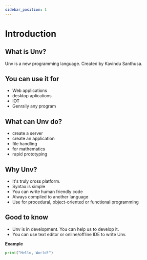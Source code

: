 ```yaml
---
sidebar_position: 1
---
```

# Introduction
## What is Unv?
Unv is a new programming language. Created by Kavindu Santhusa.

## You can use it for

- Web applications
- desktop aplications
- IOT
- Genrally any program

## What can Unv do?
- create a server
- create an application
- file handling
- for mathematics
- rapid prototyping

## Why Unv?

- It's truly cross platform.
- Syntax is simple
- You can write human friendly code
- Always compiled to another language
- Use for procedural, object-oriented or functional programming

## Good to know

- Unv is in development. You can help us to develop it.
- You can use text editor or online/offline IDE to write Unv.

**Example**
```py
print("Hello, World!")
```
